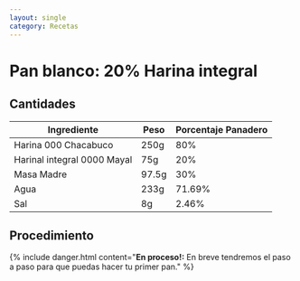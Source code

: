 ```yaml
---
layout: single
category: Recetas
---
```


# Pan blanco: 20% Harina integral


## Cantidades

| Ingrediente | Peso | Porcentaje Panadero |
|-------|--------|---------|
| Harina 000 Chacabuco | 250g | 80% |
| Harinal integral 0000 Mayal | 75g | 20% |
| Masa Madre | 97.5g | 30% |
| Agua | 233g | 71.69% |
| Sal | 8g | 2.46% |


## Procedimiento

{% include danger.html content="**En proceso!:** En breve tendremos el paso a paso para que puedas hacer tu primer pan." %}
